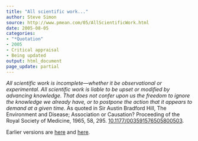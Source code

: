 ```yaml
---
title: "All scientific work..."
author: Steve Simon
source: http://www.pmean.com/05/AllScientificWork.html
date: 2005-08-05
categories:
- "*Quotation"
- 2005
- Critical appraisal
- Being updated
output: html_document
page_update: partial
---
```


*All scientific work is incomplete—whether it be observational or experimental. All scientific work is liable to be upset or modified by advancing knowledge. That does not confer upon us the freedom to ignore the knowledge we already have, or to postpone the action that it appears to demand at a given time.* As quoted in Sir Austin Bradford Hill, The Environment and Disease; Association or Causation? Proceeding of the Royal Society of Medicine, 1965, 58, 295. [10.1177/003591576505800503][ref-hill-1965].

Earlier versions are [here][sim1] and [here][sim2].

[ref-hill-1965]: https://doi.org/10.1177/003591576505800503
[sim1]: http://www.pmean.com/05/AllScientificWork.html
[sim2]: http://new.pmean.com/all-scientific-work/
